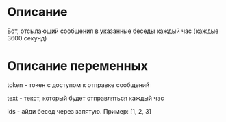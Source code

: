 # Описание
Бот, отсылающий сообщения в указанные беседы каждый час (каждые 3600 секунд)



# Описание переменных
token - токен с доступом к отправке сообщений

text - текст, который будет отправляться каждый час

ids - айди бесед через запятую. Пример: [1, 2, 3]
